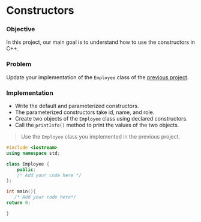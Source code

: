 # Constructors

### Objective

In this project, our main goal is to understand how to use the constructors in C++.

### Problem

Update your implementation of the `Employee` class of the [previous project](https://github.com/SAFCSP-Team/cpp-class-project).

### Implementation
- Write the default and parameterized constructors.
- The parameterized constructors take id, name, and role.
- Create two objects of the `Employee` class using declared constructors.
- Call the `printInfo()` method to print the values of the two objects.

> Use the `Employee` class you implemented in the previous project.

  
```cpp
#include <iostream>
using namespace std;

class Employee {
    public:
    /* Add your code here */
};

int main(){
   /* Add your code here*/
return 0;

}
```

